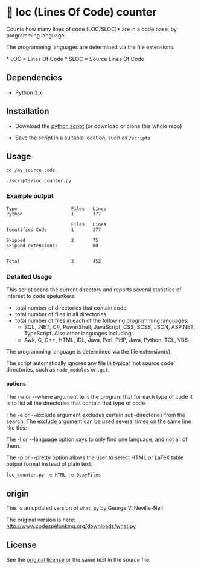 # :memo: loc (Lines Of Code) counter

Counts how many lines of code (LOC/SLOC)* are in a code base, by programming language.

The programming languages are determined via the file extensions.


\* LOC = Lines Of Code
\* SLOC = Source Lines Of Code

## Dependencies

- Python 3.x

## Installation

- Download the [python script](./loc_counter.py) (or download or clone this whole repo)

- Save the script in a suitable location, such as `/scripts`

## Usage

```
cd /my_source_code

./scripts/loc_counter.py
```

### Example output

```
Type                    Files   Lines
Python                  1       377

                        Files   Lines
Identified Code         1       377

Skipped                 2       75
Skipped extensions:             md


Total                   3       452
```

### Detailed Usage

This script scans the current directory and reports several
statistics of interest to code spelunkers:

- total number of directories that contain code
- total number of files in all directories.
- total number of files in each of the following programming
  languages: 
  - SQL, .NET, C#, PowerShell, JavaScript, CSS, SCSS, JSON, ASP.NET, TypeScript.
  Also other languages including:
  - Awk, C, C++, HTML, IDL, Java, Perl, PHP, Java, Python, TCL, VB6.

The programming language is determined via the file extension(s).

The script automatically ignores any file in typical 'not source code' directories, such as `node_modules` or `.git`.

#### options

The -w or --where argument tells the program that for each type of
code it is to list all the directories that contain that type of code.

The -e or --exclude argument excludes certain sub-directories from the
search.  The exclude argument can be used several times on the same
line like this:

The -l or --language option says to only find one language, and not
all of them.

The -p or --pretty option allows the user to select HTML or LaTeX
table output format instead of plain text.

`
loc_counter.py -e HTML -e DoxyFiles
`

## origin

This is an updated version of `what.py` by George V. Neville-Neil.

The original version is here: http://www.codespelunking.org/downloads/what.py

## License

See the [original license](LICENSE) or the same text in the source file.
